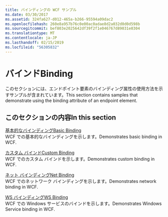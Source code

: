 ```yaml
---
title: バインディングの WCF サンプル
ms.date: 03/30/2017
ms.assetid: 324fa627-d012-465a-b266-95594a09dac2
ms.openlocfilehash: 260e8a957b76c0e00ac0adae8d2a032d0d0d598b
ms.sourcegitcommit: bef803e2025642df39f2f1e046767d89031e0304
ms.translationtype: MT
ms.contentlocale: ja-JP
ms.lasthandoff: 02/15/2019
ms.locfileid: "56305832"
---
```

# <a name="binding"></a><span data-ttu-id="130bf-102">バインド</span><span class="sxs-lookup"><span data-stu-id="130bf-102">Binding</span></span>

<span data-ttu-id="130bf-103">このセクションには、エンドポイント要素のバインディング属性の使用方法を示すサンプルが含まれています。</span><span class="sxs-lookup"><span data-stu-id="130bf-103">This section contains samples that demonstrate using the binding attribute of an endpoint element.</span></span>  
  
## <a name="in-this-section"></a><span data-ttu-id="130bf-104">このセクションの内容</span><span class="sxs-lookup"><span data-stu-id="130bf-104">In this section</span></span>
  
 [<span data-ttu-id="130bf-105">基本的なバインディング</span><span class="sxs-lookup"><span data-stu-id="130bf-105">Basic Binding</span></span>](../../../../docs/framework/wcf/samples/basic-binding.md)  
 <span data-ttu-id="130bf-106">WCF での基本的なバインディングを示します。</span><span class="sxs-lookup"><span data-stu-id="130bf-106">Demonstrates basic binding in WCF.</span></span>  
  
 [<span data-ttu-id="130bf-107">カスタム バインド</span><span class="sxs-lookup"><span data-stu-id="130bf-107">Custom Binding</span></span>](../../../../docs/framework/wcf/samples/custom-binding.md)  
 <span data-ttu-id="130bf-108">WCF でのカスタム バインドを示します。</span><span class="sxs-lookup"><span data-stu-id="130bf-108">Demonstrates custom binding in WCF.</span></span>  
  
 [<span data-ttu-id="130bf-109">ネット バインディング</span><span class="sxs-lookup"><span data-stu-id="130bf-109">Net Binding</span></span>](../../../../docs/framework/wcf/samples/net-binding.md)  
 <span data-ttu-id="130bf-110">WCF でのネットワーク バインディングを示します。</span><span class="sxs-lookup"><span data-stu-id="130bf-110">Demonstrates network binding in WCF.</span></span>  
  
 [<span data-ttu-id="130bf-111">WS バインディング</span><span class="sxs-lookup"><span data-stu-id="130bf-111">WS Binding</span></span>](../../../../docs/framework/wcf/samples/ws-binding.md)  
 <span data-ttu-id="130bf-112">WCF での Windows サービスのバインドを示します。</span><span class="sxs-lookup"><span data-stu-id="130bf-112">Demonstrates Windows Service binding in WCF.</span></span>
